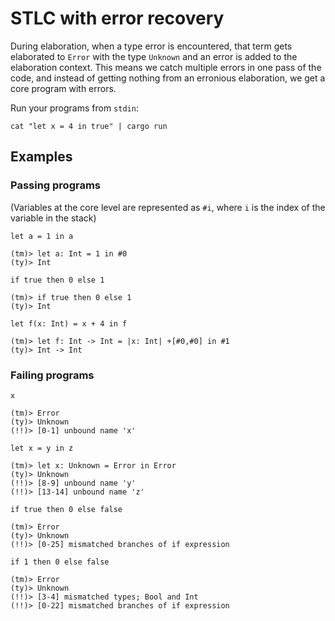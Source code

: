# STLC with error recovery

During elaboration, when a type error is encountered, that term gets elaborated to `Error` with the type `Unknown` and an error is added to the elaboration context. This means we catch multiple errors in one pass of the code, and instead of getting nothing from an erronious elaboration, we get a core program with errors.

Run your programs from `stdin`:
```
cat "let x = 4 in true" | cargo run
```

## Examples

### Passing programs

(Variables at the core level are represented as `#i`, where `i` is the index of the variable in the stack)

```
let a = 1 in a

(tm)> let a: Int = 1 in #0
(ty)> Int
```

```
if true then 0 else 1

(tm)> if true then 0 else 1
(ty)> Int
```

```
let f(x: Int) = x + 4 in f

(tm)> let f: Int -> Int = |x: Int| +[#0,#0] in #1
(ty)> Int -> Int
```

### Failing programs

```
x

(tm)> Error
(ty)> Unknown
(!!)> [0-1] unbound name 'x'
```

```
let x = y in z

(tm)> let x: Unknown = Error in Error
(ty)> Unknown
(!!)> [8-9] unbound name 'y'
(!!)> [13-14] unbound name 'z'
```

```
if true then 0 else false

(tm)> Error
(ty)> Unknown
(!!)> [0-25] mismatched branches of if expression
```

```
if 1 then 0 else false

(tm)> Error
(ty)> Unknown
(!!)> [3-4] mismatched types; Bool and Int
(!!)> [0-22] mismatched branches of if expression
```

